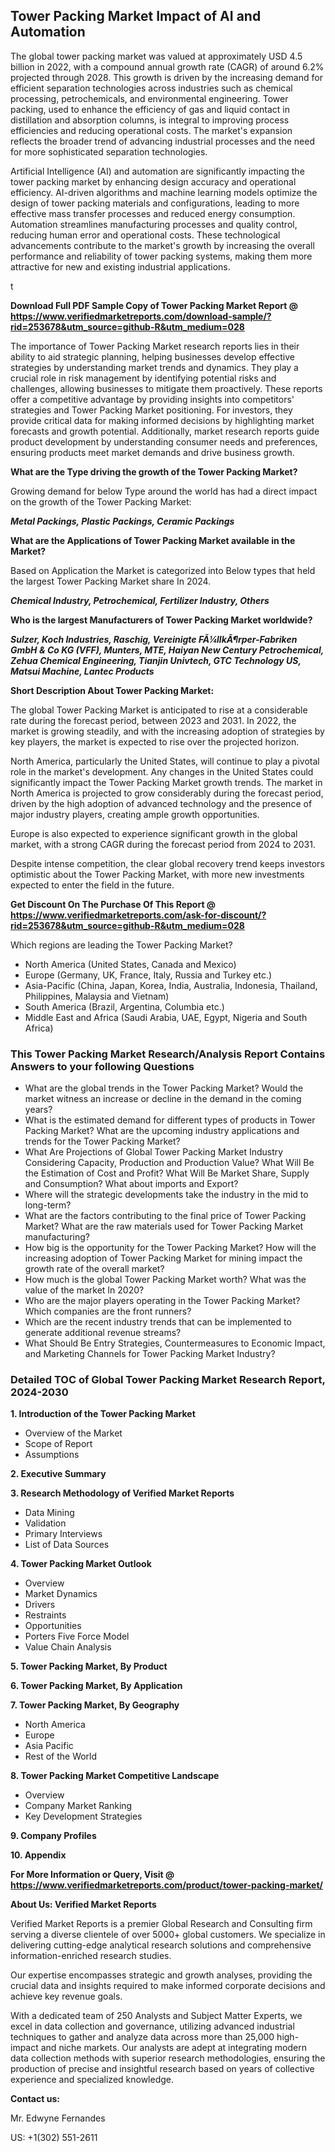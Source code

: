 <h2>Tower Packing Market Impact of AI and Automation</h2><p>The global tower packing market was valued at approximately USD 4.5 billion in 2022, with a compound annual growth rate (CAGR) of around 6.2% projected through 2028. This growth is driven by the increasing demand for efficient separation technologies across industries such as chemical processing, petrochemicals, and environmental engineering. Tower packing, used to enhance the efficiency of gas and liquid contact in distillation and absorption columns, is integral to improving process efficiencies and reducing operational costs. The market's expansion reflects the broader trend of advancing industrial processes and the need for more sophisticated separation technologies.</p><p>Artificial Intelligence (AI) and automation are significantly impacting the tower packing market by enhancing design accuracy and operational efficiency. AI-driven algorithms and machine learning models optimize the design of tower packing materials and configurations, leading to more effective mass transfer processes and reduced energy consumption. Automation streamlines manufacturing processes and quality control, reducing human error and operational costs. These technological advancements contribute to the market's growth by increasing the overall performance and reliability of tower packing systems, making them more attractive for new and existing industrial applications.</p>t</p><p id="" class=""><strong>Download Full PDF Sample Copy of Tower Packing Market Report @ <a href="https://www.verifiedmarketreports.com/download-sample/?rid=253678&utm_source=github-R&utm_medium=028" target="_blank">https://www.verifiedmarketreports.com/download-sample/?rid=253678&utm_source=github-R&utm_medium=028</a></strong></p><p>The importance of&nbsp;Tower Packing Market research reports lies in their ability to aid strategic planning, helping businesses develop effective strategies by understanding market trends and dynamics. They play a crucial role in risk management by identifying potential risks and challenges, allowing businesses to mitigate them proactively. These reports offer a competitive advantage by providing insights into competitors' strategies and Tower Packing Market positioning. For investors, they provide critical data for making informed decisions by highlighting market forecasts and growth potential. Additionally, market research reports guide product development by understanding consumer needs and preferences, ensuring products meet market demands and drive business growth.</p><p><strong>What are the&nbsp;Type driving the growth of the Tower Packing Market?</strong></p><p id="" class="">Growing demand for below Type around the world has had a direct impact on the growth of the Tower Packing Market:</p><em><strong>Metal Packings, Plastic Packings, Ceramic Packings</strong></em></p><strong>What are the&nbsp;Applications&nbsp;of Tower Packing Market available in the Market?</strong></p><p id="" class="">Based on Application the Market is categorized into Below types that held the largest Tower Packing Market share In 2024.</p><em><strong>Chemical Industry, Petrochemical, Fertilizer Industry, Others</strong></em></p><strong>Who is the largest Manufacturers of Tower Packing Market worldwide?</strong></p><p><em><strong>Sulzer, Koch Industries, Raschig, Vereinigte FÃ¼llkÃ¶rper-Fabriken GmbH & Co KG (VFF), Munters, MTE, Haiyan New Century Petrochemical, Zehua Chemical Engineering, Tianjin Univtech, GTC Technology US, Matsui Machine, Lantec Products</strong></em></p><p id="" class=""><strong>Short Description About Tower Packing Market:</strong></p><p>The global Tower Packing Market is anticipated to rise at a considerable rate during the forecast period, between 2023 and 2031. In 2022, the market is growing steadily, and with the increasing adoption of strategies by key players, the market is expected to rise over the projected horizon.</p><p>North America, particularly the United States, will continue to play a pivotal role in the market's development. Any changes in the United States could significantly impact the Tower Packing Market growth trends. The market in North America is projected to grow considerably during the forecast period, driven by the high adoption of advanced technology and the presence of major industry players, creating ample growth opportunities.</p><p>Europe is also expected to experience significant growth in the global market, with a strong CAGR during the forecast period from 2024 to 2031.</p><p>Despite intense competition, the clear global recovery trend keeps investors optimistic about the Tower Packing Market, with more new investments expected to enter the field in the future.</p><p id="" class=""><strong>Get Discount On The Purchase Of This Report @ <a href="https://www.verifiedmarketreports.com/ask-for-discount/?rid=253678&utm_source=github-R&utm_medium=028" target="_blank">https://www.verifiedmarketreports.com/ask-for-discount/?rid=253678&utm_source=github-R&utm_medium=028</a></strong></p>Which regions are leading the Tower Packing Market?</p><ul><li>North America (United States, Canada and Mexico)</li><li>Europe (Germany, UK, France, Italy, Russia and Turkey etc.)</li><li>Asia-Pacific (China, Japan, Korea, India, Australia, Indonesia, Thailand, Philippines, Malaysia and Vietnam)</li><li>South America (Brazil, Argentina, Columbia etc.)</li><li>Middle East and Africa (Saudi Arabia, UAE, Egypt, Nigeria and South Africa)</li></ul><h3 id="" class="">This Tower Packing Market Research/Analysis Report Contains Answers to your following Questions</h3><ul><li>What are the global trends in the Tower Packing Market? Would the market witness an increase or decline in the demand in the coming years?</li><li>What is the estimated demand for different types of products in Tower Packing Market? What are the upcoming industry applications and trends for the Tower Packing Market?</li><li>What Are Projections of Global Tower Packing Market Industry Considering Capacity, Production and Production Value? What Will Be the Estimation of Cost and Profit? What Will Be Market Share, Supply and Consumption? What about imports and Export?</li><li>Where will the strategic developments take the industry in the mid to long-term?</li><li>What are the factors contributing to the final price of Tower Packing Market? What are the raw materials used for Tower Packing Market manufacturing?</li><li>How big is the opportunity for the Tower Packing Market? How will the increasing adoption of Tower Packing Market for mining impact the growth rate of the overall market?</li><li>How much is the global Tower Packing Market worth? What was the value of the market In 2020?</li><li>Who are the major players operating in the Tower Packing Market? Which companies are the front runners?</li><li>Which are the recent industry trends that can be implemented to generate additional revenue streams?</li><li>What Should Be Entry Strategies, Countermeasures to Economic Impact, and Marketing Channels for Tower Packing Market Industry?</li></ul><h3 id="" class="">Detailed TOC of Global Tower Packing Market Research Report, 2024-2030</h3><p id="" class=""><strong>1. Introduction of the Tower Packing Market</strong></p><ul><li>Overview of the Market</li><li>Scope of Report</li><li>Assumptions</li></ul><p id="" class=""><strong>2. Executive Summary</strong></p><p id="" class=""><strong>3. Research Methodology of Verified Market Reports</strong></p><ul><li>Data Mining</li><li>Validation</li><li>Primary Interviews</li><li>List of Data Sources</li></ul><p id="" class=""><strong>4. Tower Packing Market Outlook</strong></p><ul><li>Overview</li><li>Market Dynamics</li><li>Drivers</li><li>Restraints</li><li>Opportunities</li><li>Porters Five Force Model</li><li>Value Chain Analysis</li></ul><p id="" class=""><strong>5. Tower Packing Market, By Product</strong></p><p id="" class=""><strong>6. Tower Packing Market, By Application</strong></p><p id="" class=""><strong>7. Tower Packing Market, By Geography</strong></p><ul><li>North America</li><li>Europe</li><li>Asia Pacific</li><li>Rest of the World</li></ul><p id="" class=""><strong>8. Tower Packing Market Competitive Landscape</strong></p><ul><li>Overview</li><li>Company Market Ranking</li><li>Key Development Strategies</li></ul><p id="" class=""><strong>9. Company Profiles</strong></p><p id="" class=""><strong>10. Appendix</strong></p><p id="" class=""><strong>For More Information or Query, Visit @ <a href="https://www.verifiedmarketreports.com/product/tower-packing-market/" target="_blank">https://www.verifiedmarketreports.com/product/tower-packing-market/</a></strong></p><p id="" class=""><strong>About Us: Verified Market Reports</strong></p><p id="" class="">Verified Market Reports is a premier Global Research and Consulting firm serving a diverse clientele of over 5000+ global customers. We specialize in delivering cutting-edge analytical research solutions and comprehensive information-enriched research studies.</p><p id="" class="">Our expertise encompasses strategic and growth analyses, providing the crucial data and insights required to make informed corporate decisions and achieve key revenue goals.</p><p id="" class="">With a dedicated team of 250 Analysts and Subject Matter Experts, we excel in data collection and governance, utilizing advanced industrial techniques to gather and analyze data across more than 25,000 high-impact and niche markets. Our analysts are adept at integrating modern data collection methods with superior research methodologies, ensuring the production of precise and insightful research based on years of collective experience and specialized knowledge.</p><p id="" class=""><strong>Contact us:</strong></p><p id="" class="">Mr. Edwyne Fernandes</p><p id="" class="">US: +1(302) 551-2611</p>